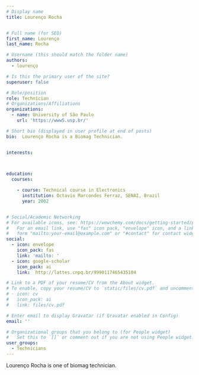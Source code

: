 ```yaml
---
# Display name
title: Lourenço Rocha


# Full name (for SEO)
first_name: Lourenço 
last_name: Rocha

# Username (this should match the folder name)
authors:
  - lourenço

# Is this the primary user of the site?
superuser: false

# Role/position
role: Technician
# Organizations/Affiliations
organizations:
  - name: University of São Paulo
    url: 'https://www5.usp.br/'

# Short bio (displayed in user profile at end of posts)
bio:  Lourenço Rocha is a Biomag Technician.


interests:
 


education:
  courses:

    - course: Technical course in Electronics 
      institution: Octavio Marcondes Ferraz, SENAI, Brazil
      year: 2002


# Social/Academic Networking
# For available icons, see: https://wowchemy.com/docs/getting-started/page-builder/#icons
#   For an email link, use "fas" icon pack, "envelope" icon, and a link in the
#   form "mailto:your-email@example.com" or "#contact" for contact widget.
social:
  - icon: envelope
    icon_pack: fas
    link: 'mailto: '
  - icon: google-scholar
    icon_pack: ai
    link:  http://lattes.cnpq.br/9990117465435104

# Link to a PDF of your resume/CV from the About widget.
# To enable, copy your resume/CV to `static/files/cv.pdf` and uncomment the lines below.
# - icon: cv
#   icon_pack: ai
#   link: files/cv.pdf

# Enter email to display Gravatar (if Gravatar enabled in Config)
email: ''

# Organizational groups that you belong to (for People widget)
#   Set this to `[]` or comment out if you are not using People widget.
user_groups:
  - Technicians
---
```

Lourenço Rocha is one of biomag technician.
 

